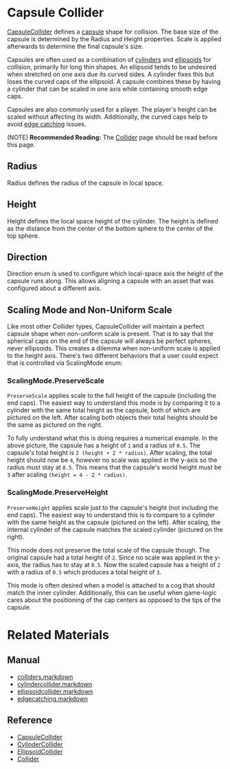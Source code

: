 # Capsule Collider
[CapsuleCollider](https://github.com/PlasmaEngine/PlasmaDocs/tree/master/docs/C%2B%2B/code_reference/class_reference/capsulecollider.markdown) defines a [capsule](https://en.wikipedia.org/wiki/Capsule_(geometry) ) shape for collision. The base size of the capsule is determined by the Radius  and Height  properties. Scale is applied afterwards to determine the final capsule's size.

Capsules are often used as a combination of [cylinders](https://plasmaengine.github.io/PlasmaDocs/Manual/physics/colliders/cylindercollider.markdown) and [ellipsoids](https://plasmaengine.github.io/PlasmaDocs/Manual/physics/colliders/ellipsoidcollider.markdown) for collision, primarily for long thin shapes.  An ellipsoid tends to be undesired when stretched on one axis due its curved sides. A cylinder fixes this but loses the curved caps of the ellipsoid. A capsule combines these by having a cylinder that can be scaled in one axis while containing smooth edge caps.

Capsules are also commonly used for a player. The player's height can be scaled without affecting its width. Additionally, the curved caps help to avoid [edge catching](https://plasmaengine.github.io/PlasmaDocs/Manual/physics/colliders/physicstroubleshooting/edgecatching.markdown) issues.

(NOTE) **Recommended Reading:** The [Collider](https://plasmaengine.github.io/PlasmaDocs/Manual/physics/colliders.markdown) page should be read before this page.


## Radius
Radius  defines the radius of the capsule in local space.

## Height
Height  defines the local space height of the cylinder. The height is defined as the distance from the center of the bottom sphere to the center of the top sphere.

## Direction
Direction enum is used to configure which local-space axis the height of the capsule runs along. This allows aligning a capsule with an asset that was configured about a different axis.

## Scaling Mode and Non-Uniform Scale
Like most other Collider types, CapsuleCollider will maintain a perfect capsule shape when non-uniform scale is present. That is to say that the spherical caps on the end of the capsule will always be perfect spheres, never ellipsoids. This creates a dilemma when non-uniform scale is applied to the height axis. There's two different behaviors that a user could expect that is controlled via ScalingMode enum:

###  ScalingMode.PreserveScale

`PreserveScale` applies scale to the full height of the capsule (including the end caps). The easiest way to understand this mode is by comparing it to a cylinder with the same total height as the capsule, both of which are pictured on the left. After scaling both objects their total heights should be the same as pictured on the right.

To fully understand what this is doing requires a numerical example. In the above picture, the capsule has a height of `1` and a radius of `0.5`. The capsule's total height is `2 (height + 2 * radius)`. After scaling, the total height should now be `4`, however no scale was applied in the y-axis so the radius must stay at `0.5`. This means that the capsule's world height must be `3` after scaling `(height = 4 - 2 * radius)`.

### ScalingMode.PreserveHeight

`PreserveHeight` applies scale just to the capsule's height (not including the end caps). The easiest way to understand this is to compare to a cylinder with the same height as the capsule (pictured on the left). After scaling, the internal cylinder of the capsule matches the scaled cylinder (pictured on the right).

This mode does not preserve the total scale of the capsule though. The original capsule had a total height of `2`. Since no scale was applied in the y-axis, the radius has to stay at `0.5`. Now the scaled capsule has a height of `2` with a radius of `0.5` which produces a total height of `3`.

This mode is often desired when a model is attached to a cog that should match the inner cylinder. Additionally, this can be useful when game-logic cares about the positioning of the cap centers as opposed to the tips of the capsule.

# Related Materials
## Manual
- [colliders.markdown](https://plasmaengine.github.io/PlasmaDocs/Manual/physics/colliders.markdown)
- [cylindercollider.markdown](https://plasmaengine.github.io/PlasmaDocs/Manual/physics/colliders/cylindercollider.markdown)
- [ellipsoidcollider.markdown](https://plasmaengine.github.io/PlasmaDocs/Manual/physics/colliders/ellipsoidcollider.markdown)
- [edgecatching.markdown](https://plasmaengine.github.io/PlasmaDocs/Manual/physics/colliders/physicstroubleshooting/edgecatching.markdown)

## Reference
- [CapsuleCollider](https://github.com/PlasmaEngine/PlasmaDocs/tree/master/docs/C%2B%2B/code_reference/class_reference/capsulecollider.markdown)
- [CylinderCollider](https://github.com/PlasmaEngine/PlasmaDocs/tree/master/docs/C%2B%2B/code_reference/class_reference/cylindercollider.markdown)
- [EllipsoidCollider](https://github.com/PlasmaEngine/PlasmaDocs/tree/master/docs/C%2B%2B/code_reference/class_reference/ellipsoidcollider.markdown)
- [Collider](https://github.com/PlasmaEngine/PlasmaDocs/tree/master/docs/C%2B%2B/code_reference/class_reference/collider.markdown)
 

 
